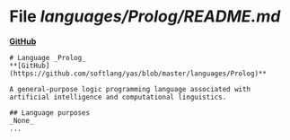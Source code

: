 # File _languages/Prolog/README.md_
**[GitHub](https://github.com/softlang/yas/blob/master/languages/Prolog/README.md)**
```
# Language _Prolog_
**[GitHub](https://github.com/softlang/yas/blob/master/languages/Prolog)**

A general-purpose logic programming language associated with artificial intelligence and computational linguistics.

## Language purposes
_None_
...
```
